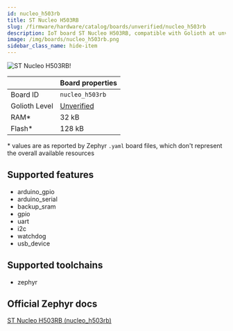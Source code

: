 ```yaml
---
id: nucleo_h503rb
title: ST Nucleo H503RB
slug: /firmware/hardware/catalog/boards/unverified/nucleo_h503rb
description: IoT board ST Nucleo H503RB, compatible with Golioth at unverified level.
image: /img/boards/nucleo_h503rb.png
sidebar_class_name: hide-item
---
```


[//]: # (This is an auto-generated file, do not edit! Changes to it will be lost upon re-generation)

![ST Nucleo H503RB!](/img/boards/nucleo_h503rb.png "ST Nucleo H503RB")

|                | Board properties     |
| -------------  | -------------------- |
| Board ID       | `nucleo_h503rb` |
| Golioth Level  | [Unverified](/firmware/hardware#unverified-boards) |
| RAM*           | 32 kB |
| Flash*         | 128 kB |

\* values are as reported by Zephyr `.yaml` board files, which don't represent the overall available resources



## Supported features

* arduino_gpio
* arduino_serial
* backup_sram
* gpio
* uart
* i2c
* watchdog
* usb_device

## Supported toolchains

* zephyr

## Official Zephyr docs

[ST Nucleo H503RB (nucleo_h503rb)](https://docs.zephyrproject.org/latest/boards/st/nucleo_h503rb/doc/index.html)
